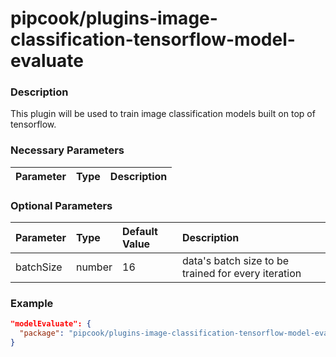 # pipcook/plugins-image-classification-tensorflow-model-evaluate

### Description

This plugin will be used to train image classification models built on top of tensorflow.


### Necessary Parameters

| Parameter | Type | Description |
|:----------|:-----|:------------|


### Optional Parameters

| Parameter | Type | Default Value | Description |
|:----------|:-----|:------|:-----|
|batchSize|number|16|data's batch size to be trained for every iteration|


### Example
```json
"modelEvaluate": {
  "package": "pipcook/plugins-image-classification-tensorflow-model-evaluate"
}
```
